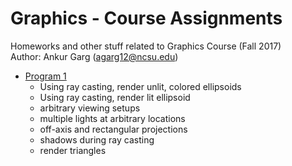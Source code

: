 # Graphics - Course Assignments
Homeworks and other stuff related to Graphics Course (Fall 2017) <br />
Author: Ankur Garg (agarg12@ncsu.edu)

- [Program 1](./Program1)
  - Using ray casting, render unlit, colored ellipsoids 
  - Using ray casting, render lit ellipsoid
  - arbitrary viewing setups
  - multiple lights at arbitrary locations
  - off-axis and rectangular projections
  - shadows during ray casting
  - render triangles
